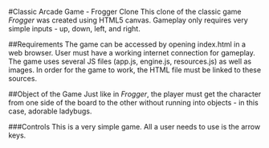 #Classic Arcade Game - Frogger Clone
This clone of the classic game _Frogger_  was created using HTML5 canvas.
Gameplay only requires very simple inputs - up, down, left, and right.

##Requirements
The game can be accessed by opening index.html in a web browser. User must have
a working internet connection for gameplay. The game uses several JS files (app.js,
engine.js, resources.js) as well as images. In order for the game to work, the
HTML file must be linked to these sources.

##Object of the Game
Just like in _Frogger_, the player must get the character from one side of the
board to the other without running into objects - in this case, adorable
ladybugs.

###Controls
This is a very simple game. All a user needs to use is the arrow keys.

